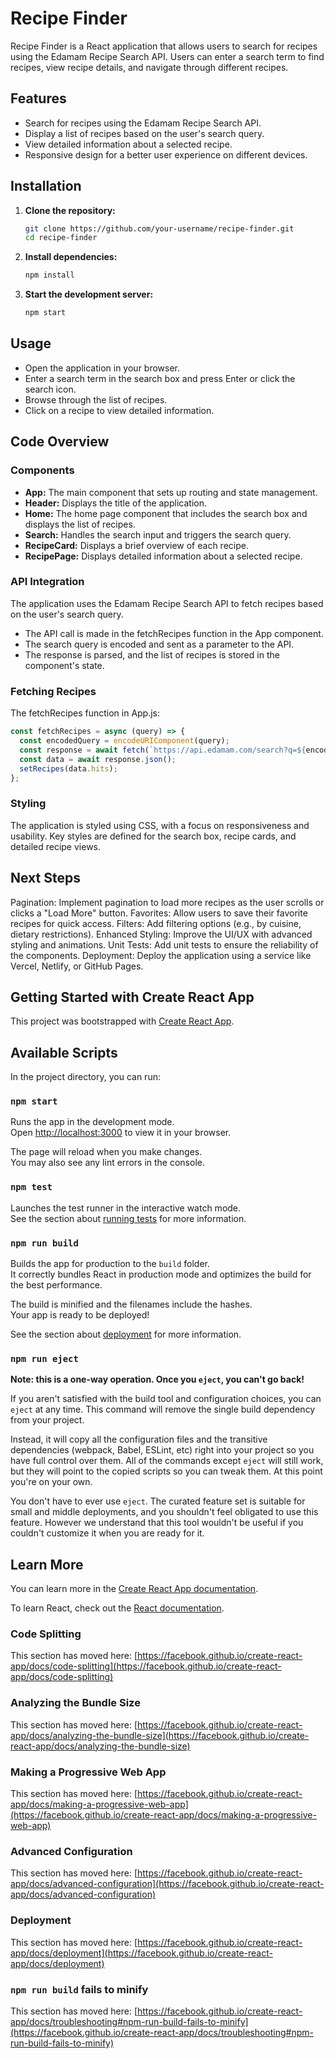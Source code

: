 # Recipe Finder

Recipe Finder is a React application that allows users to search for recipes using the Edamam Recipe Search API. Users can enter a search term to find recipes, view recipe details, and navigate through different recipes.

## Features

- Search for recipes using the Edamam Recipe Search API.
- Display a list of recipes based on the user's search query.
- View detailed information about a selected recipe.
- Responsive design for a better user experience on different devices.

## Installation

1. **Clone the repository:**
   ```sh
   git clone https://github.com/your-username/recipe-finder.git
   cd recipe-finder

2. **Install dependencies:**
   ```sh
   npm install

3. **Start the development server:**
   ```sh
   npm start

## Usage 

- Open the application in your browser.
- Enter a search term in the search box and press Enter or click the search icon.
- Browse through the list of recipes.
- Click on a recipe to view detailed information.

## Code Overview

### Components

- **App:** The main component that sets up routing and state management.
- **Header:** Displays the title of the application.
- **Home:** The home page component that includes the search box and displays the list of recipes.
- **Search:** Handles the search input and triggers the search query.
- **RecipeCard:** Displays a brief overview of each recipe.
- **RecipePage:** Displays detailed information about a selected recipe.

### API Integration

The application uses the Edamam Recipe Search API to fetch recipes based on the user's search query.

- The API call is made in the fetchRecipes function in the App component.
- The search query is encoded and sent as a parameter to the API.
- The response is parsed, and the list of recipes is stored in the component's state.

### Fetching Recipes

The fetchRecipes function in App.js:

   ```jsx
   const fetchRecipes = async (query) => {
     const encodedQuery = encodeURIComponent(query);
     const response = await fetch(`https://api.edamam.com/search?q=${encodedQuery}&app_id=YOUR_APP_ID&app_key=YOUR_APP_KEY&to=20`);
     const data = await response.json();
     setRecipes(data.hits);
   };
```


### Styling

The application is styled using CSS, with a focus on responsiveness and usability. Key styles are defined for the search box, recipe cards, and detailed recipe views.

## Next Steps

Pagination: Implement pagination to load more recipes as the user scrolls or clicks a "Load More" button.
Favorites: Allow users to save their favorite recipes for quick access.
Filters: Add filtering options (e.g., by cuisine, dietary restrictions).
Enhanced Styling: Improve the UI/UX with advanced styling and animations.
Unit Tests: Add unit tests to ensure the reliability of the components.
Deployment: Deploy the application using a service like Vercel, Netlify, or GitHub Pages.


## Getting Started with Create React App

This project was bootstrapped with [Create React App](https://github.com/facebook/create-react-app).

## Available Scripts

In the project directory, you can run:

### `npm start`

Runs the app in the development mode.\
Open [http://localhost:3000](http://localhost:3000) to view it in your browser.

The page will reload when you make changes.\
You may also see any lint errors in the console.

### `npm test`

Launches the test runner in the interactive watch mode.\
See the section about [running tests](https://facebook.github.io/create-react-app/docs/running-tests) for more information.

### `npm run build`

Builds the app for production to the `build` folder.\
It correctly bundles React in production mode and optimizes the build for the best performance.

The build is minified and the filenames include the hashes.\
Your app is ready to be deployed!

See the section about [deployment](https://facebook.github.io/create-react-app/docs/deployment) for more information.

### `npm run eject`

**Note: this is a one-way operation. Once you `eject`, you can't go back!**

If you aren't satisfied with the build tool and configuration choices, you can `eject` at any time. This command will remove the single build dependency from your project.

Instead, it will copy all the configuration files and the transitive dependencies (webpack, Babel, ESLint, etc) right into your project so you have full control over them. All of the commands except `eject` will still work, but they will point to the copied scripts so you can tweak them. At this point you're on your own.

You don't have to ever use `eject`. The curated feature set is suitable for small and middle deployments, and you shouldn't feel obligated to use this feature. However we understand that this tool wouldn't be useful if you couldn't customize it when you are ready for it.

## Learn More

You can learn more in the [Create React App documentation](https://facebook.github.io/create-react-app/docs/getting-started).

To learn React, check out the [React documentation](https://reactjs.org/).

### Code Splitting

This section has moved here: [https://facebook.github.io/create-react-app/docs/code-splitting](https://facebook.github.io/create-react-app/docs/code-splitting)

### Analyzing the Bundle Size

This section has moved here: [https://facebook.github.io/create-react-app/docs/analyzing-the-bundle-size](https://facebook.github.io/create-react-app/docs/analyzing-the-bundle-size)

### Making a Progressive Web App

This section has moved here: [https://facebook.github.io/create-react-app/docs/making-a-progressive-web-app](https://facebook.github.io/create-react-app/docs/making-a-progressive-web-app)

### Advanced Configuration

This section has moved here: [https://facebook.github.io/create-react-app/docs/advanced-configuration](https://facebook.github.io/create-react-app/docs/advanced-configuration)

### Deployment

This section has moved here: [https://facebook.github.io/create-react-app/docs/deployment](https://facebook.github.io/create-react-app/docs/deployment)

### `npm run build` fails to minify

This section has moved here: [https://facebook.github.io/create-react-app/docs/troubleshooting#npm-run-build-fails-to-minify](https://facebook.github.io/create-react-app/docs/troubleshooting#npm-run-build-fails-to-minify)
